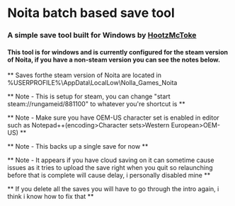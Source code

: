 # Noita batch based save tool
### A simple save tool built for Windows by [HootzMcToke](https://steamcommunity.com/id/HootzMcToke)

#### This tool is for windows and is currently configured for the steam version of Noita, if you have a non-steam version you can see the notes below.

** Saves forthe steam version of Noita are located in %USERPROFILE%\AppData\LocalLow\Nolla_Games_Noita

** Note - This is setup for steam, you can change "start steam://rungameid/881100" to whatever you're shortcut is ** 

** Note - Make sure you have OEM-US character set is enabled in editor such as Notepad++(encoding>Character sets>Western European>OEM-US) **

** Note - This backs up a single save for now **

** Note - It appears if you have cloud saving on it can sometime cause issues as it tries to upload the save right when you quit so relaunching before that is complete will cause delay, i personally disabled mine **

** If you delete all the saves you will have to go through the intro again, i think i know how to fix that **
